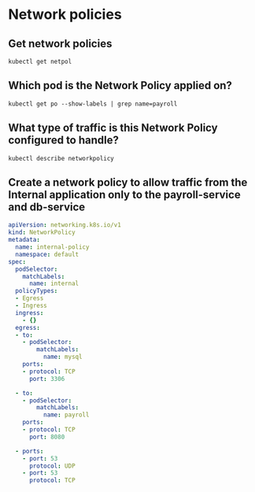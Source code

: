 # Network policies

## Get network policies

`kubectl get netpol`

## Which pod is the Network Policy applied on?

`kubectl get po --show-labels | grep name=payroll`

## What type of traffic is this Network Policy configured to handle?

`kubectl describe networkpolicy`

## Create a network policy to allow traffic from the Internal application only to the payroll-service and db-service

```yaml
apiVersion: networking.k8s.io/v1
kind: NetworkPolicy
metadata:
  name: internal-policy
  namespace: default
spec:
  podSelector:
    matchLabels:
      name: internal
  policyTypes:
  - Egress
  - Ingress
  ingress:
    - {}
  egress:
  - to:
    - podSelector:
        matchLabels:
          name: mysql
    ports:
    - protocol: TCP
      port: 3306

  - to:
    - podSelector:
        matchLabels:
          name: payroll
    ports:
    - protocol: TCP
      port: 8080

  - ports:
    - port: 53
      protocol: UDP
    - port: 53
      protocol: TCP
```
